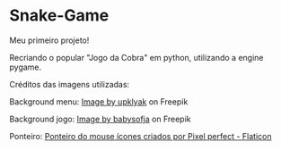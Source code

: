# Snake-Game
Meu primeiro projeto!

Recriando o popular "Jogo da Cobra" em python, utilizando a engine pygame.

Créditos das imagens utilizadas:

Background menu:
<a href="https://www.freepik.com/free-vector/jungle-rainforest-landscape-tropical-forest_25694509.htm#query=jungle%20cartoon%20background%20tree&position=10&from_view=keyword">Image by upklyak</a> on Freepik

Background jogo:
<a href="https://www.freepik.com/free-vector/seamless-textured-grass-natural-grass-pattern_11930799.htm#query=cartoon%20grass&position=1&from_view=keyword">Image by babysofja</a> on Freepik

Ponteiro:
<a href="https://www.flaticon.com/br/icones-gratis/ponteiro-do-mouse" title="ponteiro do mouse ícones">Ponteiro do mouse ícones criados por Pixel perfect - Flaticon</a>
